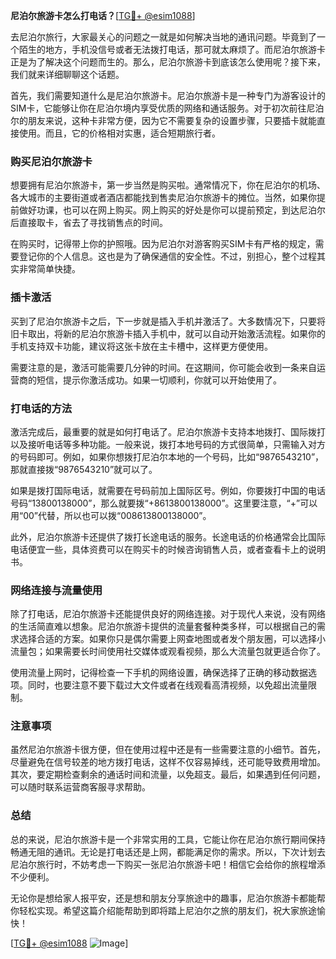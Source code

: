 **尼泊尔旅游卡怎么打电话？**[[TG💪+ @esim1088](https://t.me/s/esim1088)]

去尼泊尔旅行，大家最关心的问题之一就是如何解决当地的通讯问题。毕竟到了一个陌生的地方，手机没信号或者无法拨打电话，那可就太麻烦了。而尼泊尔旅游卡正是为了解决这个问题而生的。那么，尼泊尔旅游卡到底该怎么使用呢？接下来，我们就来详细聊聊这个话题。

首先，我们需要知道什么是尼泊尔旅游卡。尼泊尔旅游卡是一种专门为游客设计的SIM卡，它能够让你在尼泊尔境内享受优质的网络和通话服务。对于初次前往尼泊尔的朋友来说，这种卡非常方便，因为它不需要复杂的设置步骤，只要插卡就能直接使用。而且，它的价格相对实惠，适合短期旅行者。

### 购买尼泊尔旅游卡

想要拥有尼泊尔旅游卡，第一步当然是购买啦。通常情况下，你在尼泊尔的机场、各大城市的主要街道或者酒店都能找到售卖尼泊尔旅游卡的摊位。当然，如果你提前做好功课，也可以在网上购买。网上购买的好处是你可以提前预定，到达尼泊尔后直接取卡，省去了寻找销售点的时间。

在购买时，记得带上你的护照哦。因为尼泊尔对游客购买SIM卡有严格的规定，需要登记你的个人信息。这也是为了确保通信的安全性。不过，别担心，整个过程其实非常简单快捷。

### 插卡激活

买到了尼泊尔旅游卡之后，下一步就是插入手机并激活了。大多数情况下，只要将旧卡取出，将新的尼泊尔旅游卡插入手机中，就可以自动开始激活流程。如果你的手机支持双卡功能，建议将这张卡放在主卡槽中，这样更方便使用。

需要注意的是，激活可能需要几分钟的时间。在这期间，你可能会收到一条来自运营商的短信，提示你激活成功。如果一切顺利，你就可以开始使用了。

### 打电话的方法

激活完成后，最重要的就是如何打电话了。尼泊尔旅游卡支持本地拨打、国际拨打以及接听电话等多种功能。一般来说，拨打本地号码的方式很简单，只需输入对方的号码即可。例如，如果你想拨打尼泊尔本地的一个号码，比如“9876543210”，那就直接拨“9876543210”就可以了。

如果是拨打国际电话，就需要在号码前加上国际区号。例如，你要拨打中国的电话号码“13800138000”，那么就要拨“+8613800138000”。这里要注意，“+”可以用“00”代替，所以也可以拨“008613800138000”。

此外，尼泊尔旅游卡还提供了拨打长途电话的服务。长途电话的价格通常会比国际电话便宜一些，具体资费可以在购买卡的时候咨询销售人员，或者查看卡上的说明书。

### 网络连接与流量使用

除了打电话，尼泊尔旅游卡还能提供良好的网络连接。对于现代人来说，没有网络的生活简直难以想象。尼泊尔旅游卡提供的流量套餐种类多样，可以根据自己的需求选择合适的方案。如果你只是偶尔需要上网查地图或者发个朋友圈，可以选择小流量包；如果需要长时间使用社交媒体或观看视频，那么大流量包就更适合你了。

使用流量上网时，记得检查一下手机的网络设置，确保选择了正确的移动数据选项。同时，也要注意不要下载过大文件或者在线观看高清视频，以免超出流量限制。

### 注意事项

虽然尼泊尔旅游卡很方便，但在使用过程中还是有一些需要注意的小细节。首先，尽量避免在信号较差的地方拨打电话，这样不仅容易掉线，还可能导致费用增加。其次，要定期检查剩余的通话时间和流量，以免超支。最后，如果遇到任何问题，可以随时联系运营商客服寻求帮助。

### 总结

总的来说，尼泊尔旅游卡是一个非常实用的工具，它能让你在尼泊尔旅行期间保持畅通无阻的通讯。无论是打电话还是上网，都能满足你的需求。所以，下次计划去尼泊尔旅行时，不妨考虑一下购买一张尼泊尔旅游卡吧！相信它会给你的旅程增添不少便利。

无论你是想给家人报平安，还是想和朋友分享旅途中的趣事，尼泊尔旅游卡都能帮你轻松实现。希望这篇介绍能帮助到即将踏上尼泊尔之旅的朋友们，祝大家旅途愉快！

[[TG💪+ @esim1088](https://t.me/s/esim1088) ![Image](https://i.postimg.cc/4NQfJmqS/Snipaste-2025-05-13-00-14-12.png)]